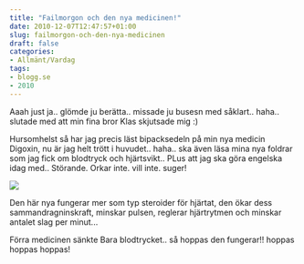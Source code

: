 ```yaml
---
title: "Failmorgon och den nya medicinen!"
date: 2010-12-07T12:47:57+01:00
slug: failmorgon-och-den-nya-medicinen
draft: false
categories:
- Allmänt/Vardag
tags:
- blogg.se
- 2010
---
```

Aaah just ja.. glömde ju berätta.. missade ju busesn med såklart.. haha.. slutade med att min fina bror Klas skjutsade mig :)  
  
Hursomhelst så har jag precis läst bipacksedeln på min nya medicin Digoxin, nu är jag helt trött i huvudet.. haha.. ska även läsa mina nya foldrar som jag fick om blodtryck och hjärtsvikt.. PLus att jag ska göra engelska idag med.. Störande. Orkar inte. vill inte. suger!  
  
  
![](/assets/images/blogg.se/dsc00349_120569879.jpg)  
  
Den här nya fungerar mer som typ steroider för hjärtat, den ökar dess sammandragninskraft, minskar pulsen, reglerar hjärtrytmen och minskar antalet slag per minut...  
  
Förra medicinen sänkte Bara blodtrycket.. så hoppas den fungerar!! hoppas hoppas hoppas!